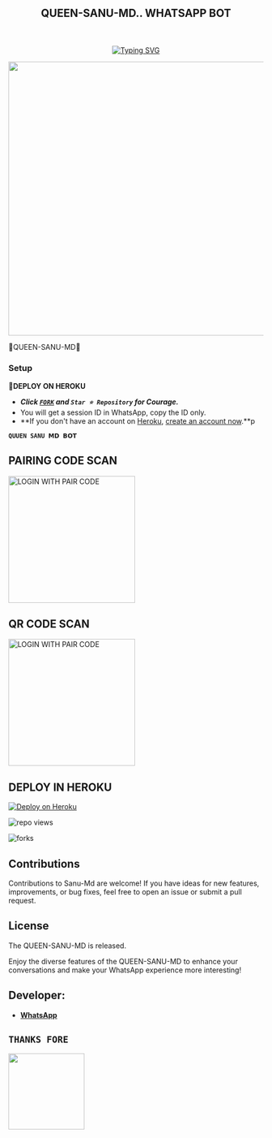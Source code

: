 
## <p align="center"> QUEEN-SANU-MD.. WHATSAPP BOT
<br>

<p align="center"><a href="https://git.io/typing-svg"><img src="https://readme-typing-svg.demolab.com?font=EB+Garamond&weight=800&size=28&duration=4000&pause=1000&random=false&width=435&lines=WELCOME+TO+THE+QUEEN-SANU-MD;MULTI-DEVICE+WHATSAPP+BOT;DEVELOPED+BY+Hackershenu;RELEASED+DATE+16%2F05%2F2024." alt="Typing SVG" /></a>
</p>


<img src="https://telegra.ph/file/970941736cb44fe78ae56.jpg" width="540" height="540" />
</p>         🤍QUEEN-SANU-MD🤍

### Setup

**📌DEPLOY ON HEROKU**
   - ***Click [`FORK`](https://github.com/Hackershenu/QUEEN-SANU-MD../fork) and `Star ⭐ Repository` for Courage.***
   - You will get a session ID in WhatsApp, copy the ID only.
   - **If you don't have an account on [Heroku](https://signup.heroku.com/), [create an account now](https://signup.heroku.com/).**p
</p>


**`QUUEN SANU 𝗠𝗗 𝗕𝗢𝗧`**

##  PAIRING CODE SCAN

<a href="https://prabath--md-official.vercel.app/"><img src="https://img.shields.io/badge/LOGIN%20WITH-PAIR%20CODE-red" alt="LOGIN WITH PAIR CODE" width="250"></a>

## QR CODE SCAN

<a href="https://prabath--md-official.vercel.app/"><img src="https://img.shields.io/badge/LOGIN%20WITH-QR%20CODE-red" alt="LOGIN WITH PAIR CODE" width="250"></a>
## DEPLOY IN HEROKU

 [![Deploy on Heroku](https://www.herokucdn.com/deploy/button.svg)]([https://dashboard.heroku.com/new?template=https://github.com/Hackershenu/QUEEN-SANU-MD..)

   </details>
</P>

![repo views](https://hits.seeyoufarm.com/api/count/incr/badge.svg?url=https%3A%2F%2Fgithub.com%2FHackershenu%2FQUEEN-SANU-MD..&count_bg=%2379C83D&title_bg=%23555555&icon=gitpod.svg&icon_color=%23E7E7E7&title=Views&edge_flat=false)

![forks](https://img.shields.io/github/forks/Hackershenu/QUEEN-SANU-MD..?label=Forks&style=social)



## Contributions

Contributions to Sanu-Md are welcome! If you have ideas for new features, improvements, or bug fixes, feel free to open an issue or submit a pull request.

## License

The QUEEN-SANU-MD is released.

Enjoy the diverse features of the QUEEN-SANU-MD  to enhance your conversations and make your WhatsApp experience more interesting!

## Developer:
- [**WhatsApp**](https://wa.me/94768725104)


## `THANKS FORE` 


   <a href="https://github.com/Feenixmd0"><img src="https://telegra.ph/file/67962912c8fdc629e8f3d.jpg" width=150 height=150></a>   
